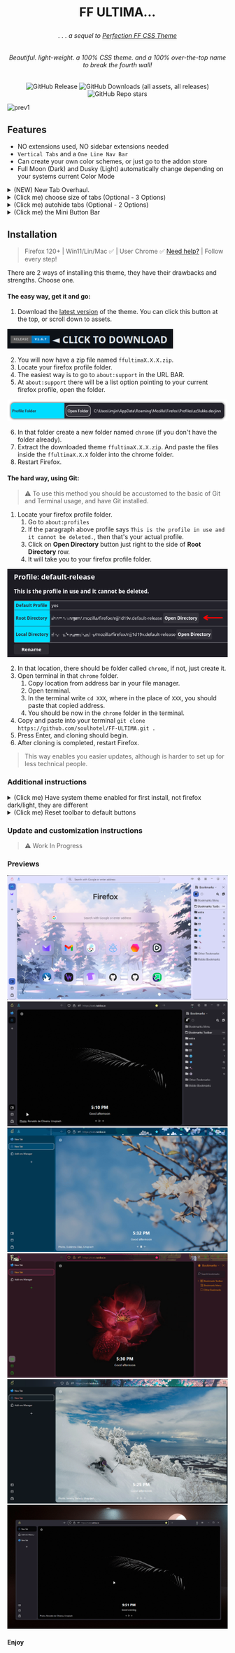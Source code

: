 # <p align="center"> FF ULTIMA... </p>

###### <p align="center">. . . a sequel to [Perfection FF CSS Theme](https://github.com/soulhotel/Perfection-Firefox-CSS-Theme) </p>

###### <p align="center">Beautiful. light-weight. a 100% CSS theme. and a 100% over-the-top name to break the fourth wall!</p>

<div align="center">

![GitHub Release](https://img.shields.io/github/v/release/soulhotel/FF-CSS-ULTIMA?style=for-the-badge) ![GitHub Downloads (all assets, all releases)](https://img.shields.io/github/downloads/soulhotel/ff-ultima/total?style=for-the-badge&color=blue) ![GitHub Repo stars](https://img.shields.io/github/stars/soulhotel/FF-CSS-ULTIMA?style=for-the-badge)

</div>

![prev1](help/preview/prev1.gif)

## Features

- NO extensions used, NO sidebar extensions needed
- `Vertical Tabs` and a `One Line Nav Bar`
- Can create your own color schemes, or just go to the addon store
- Full Moon (Dark) and Dusky (Light) automatically change depending on your systems current Color Mode

<details>
<summary>(NEW) New Tab Overhaul.</summary>

##### [Beautiful-newtab-Firefox](https://github.com/hachikoharuno/Beautiful-newtab-Firefox) is implemented into the theme. So MAJOR Thank You to @hachikoharuno (check out their theme!)

###### For full compatibility: go to `about:config` -> search for `svg.context-properties.content.enabled` -> set it to `true`

![newtab](help/preview/newtab.gif)

</details>

<details>
<summary>(Click me) choose size of tabs (Optional - 3 Options)</summary>

###### Picture only shows two, but there are three options.

![prevsize](help/preview/prevsize.jpg)

</details>
<details>
<summary>(Click me) autohide tabs (Optional - 2 Options)</summary>

###### Move content to the side, or tabs overlay content.

![prevautohide](help/preview/prevautohide.gif)

</details>
<details>
<summary>(Click me) the Mini Button Bar</summary>

###### pin/unpin up to 15 buttons, drag and drop functional, easily disable by dragging all buttons out. works with the following buttons:

![prevautohide](help/preview/prevminibar.png)

</details>

## Installation

> Firefox 120+ | Win11/Lin/Mac ✅ | User Chrome ✅ [Need help?](https://gist.github.com/soulhotel/80c1ac8d41e45b910158a26d31d48c13) | Follow every step!

There are 2 ways of installing this theme, they have their drawbacks and strengths. Choose one.

#### The easy way, get it and go:

1. Download the [latest version](https://github.com/soulhotel/FF-CSS-ULTIMA/releases/latest) of the theme. You can click this button at the top, or scroll down to assets.

![Button to download latest version](help/preview/releasedownload.png)

2. You will now have a zip file named `ffultimaX.X.X.zip`.
3. Locate your firefox profile folder.
4. The easiest way is to go to `about:support` in the URL BAR.
5. At `about:support` there will be a list option pointing to your current firefox profile, open the folder.

![alt text](help/preview/aboutsupport.png)

6. In that folder create a new folder named `chrome` (if you don't have the folder already).
7. Extract the downloaded theme `ffultimaX.X.X.zip`. And paste the files inside the `ffultimaX.X.X` folder into the chrome folder.
8. Restart Firefox.

#### The hard way, using Git:

> :warning: To use this method you should be accustomed to the basic of Git and Terminal usage, and have Git installed.

1. Locate your firefox profile folder.
   1. Go to `about:profiles`
   2. If the paragraph above profile says `This is the profile in use and it cannot be deleted.`, then that's your actual profile.
   3. Click on **Open Directory** button just right to the side of **Root Directory** row.
   4. It will take you to your firefox profile folder.

![alt text](help/preview/profile_location.png)

2. In that location, there should be folder called `chrome`, if not, just create it.
3. Open terminal in that `chrome` folder.
   1. Copy location from address bar in your file manager.
   2. Open terminal.
   3. In the terminal write `cd XXX`, where in the place of `XXX`, you should paste that copied address.
   4. You should be now in the `chrome` folder in the terminal.
4. Copy and paste into your terminal `git clone https://github.com/soulhotel/FF-ULTIMA.git .`
5. Press Enter, and cloning should begin.
6. After cloning is completed, restart Firefox.

> This way enables you easier updates, although is harder to set up for less technical people.

### Additional instructions

<details>
<summary>(Click me) Have system theme enabled for first install, not firefox dark/light, they are different</summary>
  
![install1](help/preview/install1.jpg) ![install2](help/preview/install2.jpg)
</details>
<details>
<summary>(Click me) Reset toolbar to default buttons</summary>
  
![install1](help/preview/install3.png)
</details>

### Update and customization instructions

> :warning: Work In Progress

### Previews

![install1](help/preview/prev2.png)
![install1](help/preview/prev3.gif)
![install1](help/preview/prev4.gif)
![install1](help/preview/prev5.gif)
![install1](help/preview/prev6.png)
![install1](help/preview/prev7.gif)

#### Enjoy
